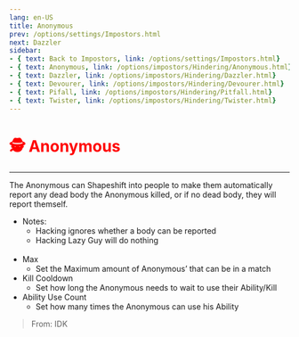 ```yaml
---
lang: en-US
title: Anonymous
prev: /options/settings/Impostors.html
next: Dazzler
sidebar:
- { text: Back to Impostors, link: /options/settings/Impostors.html}
- { text: Anonymous, link: /options/impostors/Hindering/Anonymous.html}
- { text: Dazzler, link: /options/impostors/Hindering/Dazzler.html}
- { text: Devourer, link: /options/impostors/Hindering/Devourer.html}
- { text: Pifall, link: /options/impostors/Hindering/Pitfall.html}
- { text: Twister, link: /options/impostors/Hindering/Twister.html}
---
```


# <font color="red">🕵️ Anonymous</font> <Badge text="Hindering" type="tip" vertical="middle"/>
---

The Anonymous can Shapeshift into people to make them automatically report any dead body the Anonymous killed, or if no dead body, they will report themself.<br>
* Notes: 
  * Hacking ignores whether a body can be reported
  * Hacking Lazy Guy will do nothing
<br><br>
* Max
  * Set the Maximum amount of Anonymous’ that can be in a match
* Kill Cooldown
  * Set how long the Anonymous needs to wait to use their Ability/Kill
* Ability Use Count
  * Set how many times the Anonymous can use his Ability

> From: IDK
